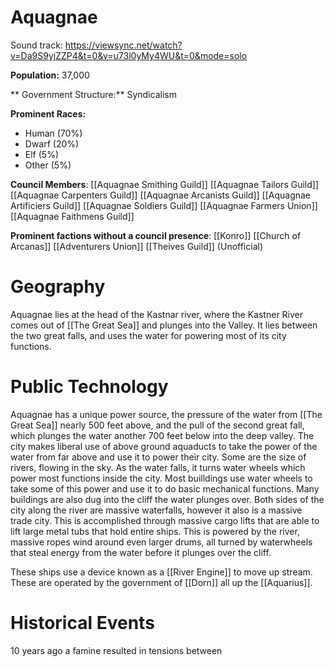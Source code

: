 # Aquagnae

Sound track: https://viewsync.net/watch?v=Da9S9yjZZP4&t=0&v=u73l0yMy4WU&t=0&mode=solo

 **Population:** 37,000

** Government Structure:** Syndicalism

**Prominent Races:** 
- Human (70%)
- Dwarf (20%)
- Elf (5%)
- Other (5%)

**Council Members**:
 [[Aquagnae Smithing Guild]]
 [[Aquagnae Tailors Guild]]
  [[Aquagnae Carpenters Guild]]
 [[Aquagnae Arcanists Guild]]
 [[Aquagnae Artificiers Guild]]
 [[Aquagnae Soldiers Guild]]
 [[Aquagnae Farmers Union]]
[[Aquagnae Faithmens Guild]] 

**Prominent factions without a council presence**:
[[Konro]]
[[Church of Arcanas]]
[[Adventurers Union]]
[[Theives Guild]] (Unofficial)


# Geography

Aquagnae lies at the head of the Kastnar river, where the Kastner River comes out of [[The Great Sea]] and plunges into the Valley. It lies between the two great falls, and uses the water for powering most of its city functions.

# Public Technology
Aquagnae has a unique power source, the pressure of the water from [[The Great Sea]] nearly 500 feet above, and the pull of the second great fall, which plunges the water another 700 feet below into the deep valley. The city makes liberal use of above ground aquaducts to take the power of the water from far above and use it to power their city. Some are the size of rivers, flowing in the sky. As the water falls, it turns water wheels which power most functions inside the city. Most builldings use water wheels to take some of this power and use it to do basic mechanical functions. Many buildings are also dug into the cliff the water plunges over. Both sides of the city along the river are massive waterfalls, however it also is a massive trade city. This is accomplished through massive cargo lifts that are able to lift large metal tubs that hold entire ships. This is powered by the river, massive ropes wind around even larger drums, all turned by waterwheels that steal energy from the water before it plunges over the cliff.

These ships use a device known as a [[River Engine]] to move up stream. These are operated by the government of [[Dorn]] all up the [[Aquarius]].


# Historical Events

10 years ago a famine resulted in tensions between 

